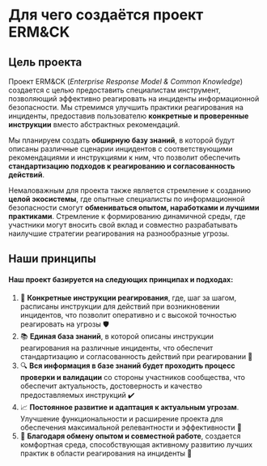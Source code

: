 # **Для чего создаётся проект ERM&CK**

## **Цель проекта**

Проект ERM&CK (*Enterprise Response Model & Common Knowledge*) создается с целью предоставить специалистам инструмент, позволяющий эффективно реагировать на инциденты информационной безопасности. Мы стремимся улучшить практики реагирования на инциденты, предоставив пользователю **конкретные и проверенные инструкции** вместо абстрактных рекомендаций.

Мы планируем создать **обширную базу знаний**, в которой будут описаны различные сценарии инцидентов с соответствующими рекомендациями и инструкциями к ним, что позволит обеспечить **стандартизацию подходов к реагированию и согласованность действий**.

Немаловажным для проекта также является стремление к созданию **целой экосистемы**, где опытные специалисты по информационной безопасности смогут **обмениваться опытом, наработками и лучшими практиками**. Стремление к формированию динамичной среды, где участники могут вносить свой вклад и совместно разрабатывать наилучшие стратегии реагирования на разнообразные угрозы.

## Наши принципы

#### Наш проект базируется на следующих принципах и подходах:

1. 🚀 **Конкретные инструкции реагирования**, где, шаг за шагом, расписаны инструкции для действий при возникновении инцидентов, что позволит оперативно и с высокой точностью реагировать на угрозы 🛡️
2. 📚 **Единая база знаний**, в которой описаны инструкции реагирования на различные инциденты, что обеспечит стандартизацию и согласованность действий при реагировании 📝
3. 🔍 **Вся информация в базе знаний будет проходить процесс проверки и валидации** со стороны участников сообщества, что обеспечит актуальность, достоверность и качество предоставляемых инструкций ✔️
4. 📈 **Постоянное развитие и адаптация к актуальным угрозам**. Улучшение функциональности и расширение проекта для обеспечения максимальной релевантности и эффективности 🔄
5. 🤝 **Благодаря обмену опытом и совместной работе**, создается комфортная среда, способствующая активному развитию лучших практик в области реагирования на инциденты 👥

